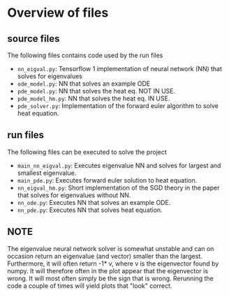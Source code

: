 # Overview of files

## source files
The following files contains code used by the run files

 - `nn_eigval.py`: Tensorflow 1 implementation of neural network (NN) that solves for eigenvalues
 - `ode_model.py`: NN that solves an example ODE
 - `pde_model.py`: NN that solves the heat eq. NOT IN USE.
 - `pde_model_hm.py`: NN that solves the heat eq. IN USE.
 - `pde_solver.py`: Implementation of the forward euler algorithm to solve heat equation.

## run files
The following files can be executed to solve the project

  - `main_nn_eigval.py`: Executes eigenvalue NN and solves for largest and smallest eigenvalue.
  - `main_pde.py`: Executes forward euler solution to heat equation. 
  - `nn_eigval_hm.py`: Short implementation of the SGD theory in the paper that solves for eigenvalues without NN.
  - `nn_ode.py`: Executes NN that solves an example ODE.
  - `nn_pde.py`: Executes NN that solves heat equation.
  
  ## NOTE
  
  The eigenvalue neural network solver is somewhat unstable and can on occasion return an eigenvalue (and vector) smaller than the largest.
  Furthermore, it will often return -1* v, where v is the eigenvector found by numpy. It will therefore often in the plot appear that the eigenvector is wrong.
  It will most often simply be the sign that is wrong. Rerunning the code a couple of times will yield plots that "look" correct. 

